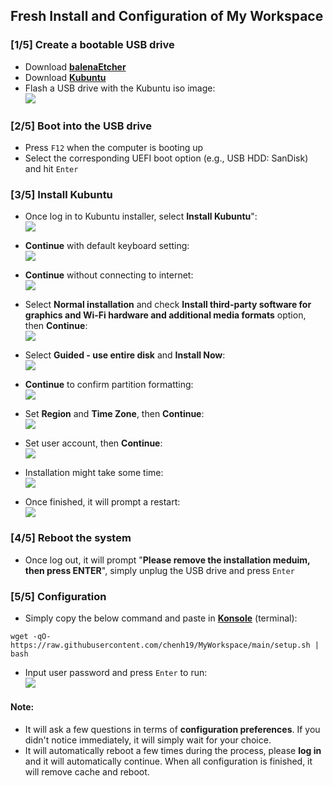 ## Fresh Install and Configuration of My Workspace

### [1/5] Create a bootable USB drive
- Download [**balenaEtcher**](https://www.balena.io/etcher/)  
- Download [**Kubuntu**](https://kubuntu.org/getkubuntu/)  
- Flash a USB drive with the Kubuntu iso image:  
![](./images/0.png)

### [2/5] Boot into the USB drive
- Press ```F12``` when the computer is booting up  
- Select the corresponding UEFI boot option (e.g., USB HDD: SanDisk) and hit ```Enter```  

### [3/5] Install Kubuntu

- Once log in to Kubuntu installer, select **Install Kubuntu**":  
![](./images/1.png)

- **Continue** with default keyboard setting:  
![](./images/2.png)

- **Continue** without connecting to internet:  
![](./images/3.png)

- Select **Normal installation** and check **Install third-party software for graphics and Wi-Fi hardware and additional media formats** option, then **Continue**:   
![](./images/4.png)

- Select **Guided - use entire disk** and **Install Now**:  
![](./images/5.png)

- **Continue** to confirm partition formatting:  
![](./images/6.png)

- Set **Region** and **Time Zone**, then **Continue**:  
![](./images/7.png)

- Set user account, then **Continue**:  
![](./images/8.png)

- Installation might take some time:  
![](./images/9.png)

- Once finished, it will prompt a restart:  
![](./images/10.png)

### [4/5] Reboot the system
- Once log out, it will prompt "**Please remove the installation meduim, then press ENTER**", simply unplug the USB drive and press ```Enter```  

### [5/5] Configuration
- Simply copy the below command and paste in [**Konsole**](https://konsole.kde.org/) (terminal):  
```
wget -qO- https://raw.githubusercontent.com/chenh19/MyWorkspace/main/setup.sh | bash
```
- Input user password and press ```Enter``` to run:  
![](./images/11.png)

#### Note:
- It will ask a few questions in terms of **configuration preferences**. If you didn't notice immediately, it will simply wait for your choice.
- It will automatically reboot a few times during the process, please **log in** and it will automatically continue. When all configuration is finished, it will remove cache and reboot.

